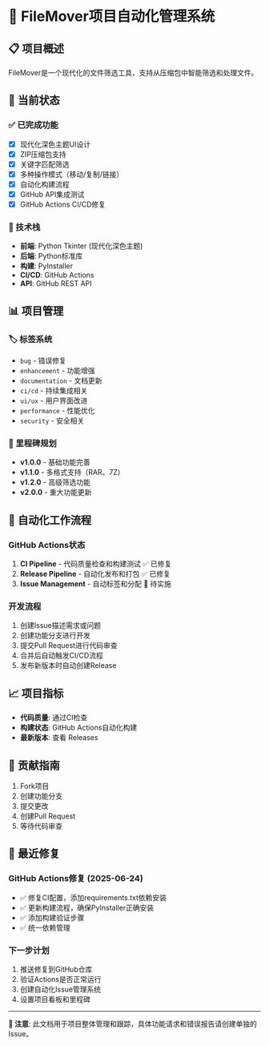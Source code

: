 # 🚀 FileMover项目自动化管理系统

## 📋 项目概述

FileMover是一个现代化的文件筛选工具，支持从压缩包中智能筛选和处理文件。

## 🎯 当前状态

### ✅ 已完成功能
- [x] 现代化深色主题UI设计
- [x] ZIP压缩包支持
- [x] 关键字匹配筛选
- [x] 多种操作模式（移动/复制/链接）
- [x] 自动化构建流程
- [x] GitHub API集成测试
- [x] GitHub Actions CI/CD修复

### 🔧 技术栈
- **前端**: Python Tkinter (现代化深色主题)
- **后端**: Python标准库
- **构建**: PyInstaller
- **CI/CD**: GitHub Actions
- **API**: GitHub REST API

## 📊 项目管理

### 🏷️ 标签系统
- `bug` - 错误修复
- `enhancement` - 功能增强
- `documentation` - 文档更新
- `ci/cd` - 持续集成相关
- `ui/ux` - 用户界面改进
- `performance` - 性能优化
- `security` - 安全相关

### 🎯 里程碑规划
- **v1.0.0** - 基础功能完善
- **v1.1.0** - 多格式支持（RAR、7Z）
- **v1.2.0** - 高级筛选功能
- **v2.0.0** - 重大功能更新

## 🔄 自动化工作流程

### GitHub Actions状态
1. **CI Pipeline** - 代码质量检查和构建测试 ✅ 已修复
2. **Release Pipeline** - 自动化发布和打包 ✅ 已修复
3. **Issue Management** - 自动标签和分配 🔄 待实施

### 开发流程
1. 创建Issue描述需求或问题
2. 创建功能分支进行开发
3. 提交Pull Request进行代码审查
4. 合并后自动触发CI/CD流程
5. 发布新版本时自动创建Release

## 📈 项目指标

- **代码质量**: 通过CI检查
- **构建状态**: GitHub Actions自动化构建
- **最新版本**: 查看 Releases

## 🤝 贡献指南

1. Fork项目
2. 创建功能分支
3. 提交更改
4. 创建Pull Request
5. 等待代码审查

## 🔧 最近修复

### GitHub Actions修复 (2025-06-24)
- ✅ 修复CI配置，添加requirements.txt依赖安装
- ✅ 更新构建流程，确保PyInstaller正确安装
- ✅ 添加构建验证步骤
- ✅ 统一依赖管理

### 下一步计划
1. 推送修复到GitHub仓库
2. 验证Actions是否正常运行
3. 创建自动化Issue管理系统
4. 设置项目看板和里程碑

---

**📝 注意**: 此文档用于项目整体管理和跟踪，具体功能请求和错误报告请创建单独的Issue。
